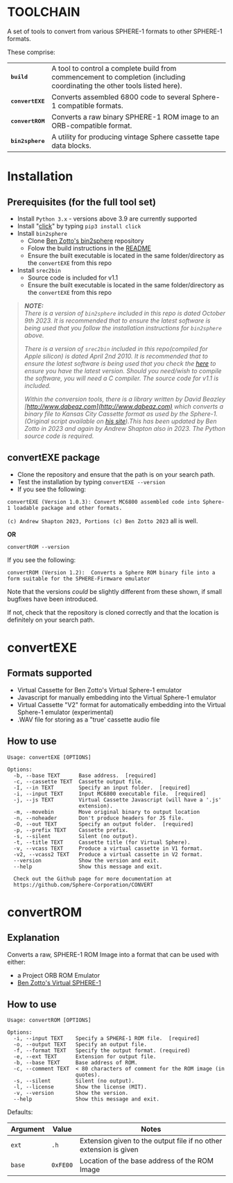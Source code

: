 # TOOLCHAIN
A set of tools to convert from various SPHERE-1 formats to other SPHERE-1 formats.

These comprise:
<table border="0">
    <tr>
        <td><tt><b>build</td>
        <td>A tool to control a complete build from commencement to completion (including coordinating the other tools listed here).</td>
    </tr>
    <tr>
        <td><tt><b>convertEXE</td>
        <td>Converts assembled 6800 code to several Sphere-1 compatible formats.
    </td>
    </tr>
    <tr>
        <td><tt><b>convertROM</td>
        <td>Converts a raw binary SPHERE-1 ROM image to an ORB-compatible format.
    </td>
    </tr>
    <tr>
        <td><tt><b>bin2sphere</td>
        <td>A utility for producing vintage Sphere cassette tape data blocks.
    </td>
    </tr>
</table>

# Installation

## Prerequisites (for the full tool set)
 
 * Install `Python 3.x` - versions above 3.9 are currently supported
 * Install "[click](https://palletsprojects.com/p/click/)" by typing `pip3 install click`
 * Install `bin2sphere`
    * Clone [Ben Zotto's bin2sphere](https://github.com/bzotto/bin2sphere) repository
    * Folow the build instructions in the [README](https://github.com/bzotto/bin2sphere/blob/main/README.md)
    * Ensure the built executable is located in the same folder/directory as the `convertEXE` from this repo
  * Install `srec2bin`
    * Source code is included for v1.1
    * Ensure the built executable is located in the same folder/directory as the `convertEXE` from this repo

> **_NOTE:_**  
_There is a version of `bin2sphere` included in this repo is dated October 9th 2023. It is recommended that to ensure the latest software is being used that you follow the installation instructions for `bin2sphere` above._
>
>_There is a version of `srec2bin` included in this repo(compiled for Apple silicon) is dated April 2nd 2010. It is recommended that to ensure the latest software is being used that you check the [here](http://www.dragonwins.com/domains/getteched/rfid/srec2bin/index.htm) to ensure you have the latest version. Should you need/wish to compile the software, you will need a C compiler. The source code for v1.1 is included._ 
>
>_Within the conversion tools, there is a library written by David Beazley [http://www.dabeaz.com](http://www.dabeaz.com) which converts a binary file to Kansas City Cassette format as used by the Sphere-1. (Original script available on [his site](http://www.dabeaz.com/py-kcs/index.html)).This has been updated by Ben Zotto in 2023 and again by Andrew Shapton also in 2023. The Python source code is required._

## convertEXE package

 * Clone the repository and ensure that the path is on your search path.
 * Test the installation by typing 
 `convertEXE --version`
 * If you see the following: 

 `convertEXE (Version 1.0.3): Convert MC6800 assembled code into Sphere-1 loadable package and other formats.` 

`(c) Andrew Shapton 2023, Portions (c) Ben Zotto 2023` all is well.

**OR**

`convertROM --version`

If you see the following:

`convertROM (Version 1.2): 
Converts a Sphere ROM binary file into a form suitable for the SPHERE-Firmware emulator`

 Note that the versions *could* be slightly different from these shown, if small bugfixes have been introduced.
 
 If not, check that the repository is cloned correctly and that the location is definitely on your search path.

# convertEXE
## Formats supported

 * Virtual Cassette for Ben Zotto's Virtual Sphere-1 emulator
 * Javascript for manually embedding into the Virtual Sphere-1 emulator
 * Virtual Cassette "V2" format for automatically embedding into the Virtual Sphere-1 emulator (experimental)
 * .WAV file for storing as a "true' cassette audio file

## How to use

```
Usage: convertEXE [OPTIONS]

Options:
  -b, --base TEXT      Base address.  [required]
  -c, --cassette TEXT  Cassette output file.
  -I, --in TEXT        Specify an input folder.  [required]
  -i, --input TEXT     Input MC6800 executable file.  [required]
  -j, --js TEXT        Virtual Cassette Javascript (will have a '.js'
                       extension).
  -m, --movebin        Move original binary to output location
  -n, --noheader       Don't produce headers for JS file.
  -O, --out TEXT       Specify an output folder.  [required]
  -p, --prefix TEXT    Cassette prefix.
  -s, --silent         Silent (no output).
  -t, --title TEXT     Cassette title (for Virtual Sphere).
  -v, --vcass TEXT     Produce a virtual cassette in V1 format.
  -v2, --vcass2 TEXT   Produce a virtual cassette in V2 format.
  --version            Show the version and exit.
  --help               Show this message and exit.

  Check out the Github page for more documentation at
  https://github.com/Sphere-Corporation/CONVERT

  ```

# convertROM
## Explanation

Converts a raw, SPHERE-1 ROM Image into a format that can be used with either:
- a Project ORB ROM Emulator
- [Ben Zotto's Virtual SPHERE-1](https://sphere.computer/emulator/)

## How to use
```
Usage: convertROM [OPTIONS]

Options:
  -i, --input TEXT    Specify a SPHERE-1 ROM file.  [required]
  -o, --output TEXT   Specify an output file.
  -f, --format TEXT   Specify the output format. (required)
  -e, --ext TEXT      Extension for output file.
  -b, --base TEXT     Base address of ROM.
  -c, --comment TEXT  < 80 characters of comment for the ROM image (in
                      quotes).
  -s, --silent        Silent (no output).
  -l, --license       Show the license (MIT).
  -v, --version       Show the version.
  --help              Show this message and exit.

  ```

  Defaults:
  
  | Argument  | Value  |Notes|
  |-----------|--------|-----|
  |`ext`      |  `.h`  |Extension given to the output file if no other extension is given|
  |`base`     | `0xFE00`| Location of the base address of the ROM Image|
